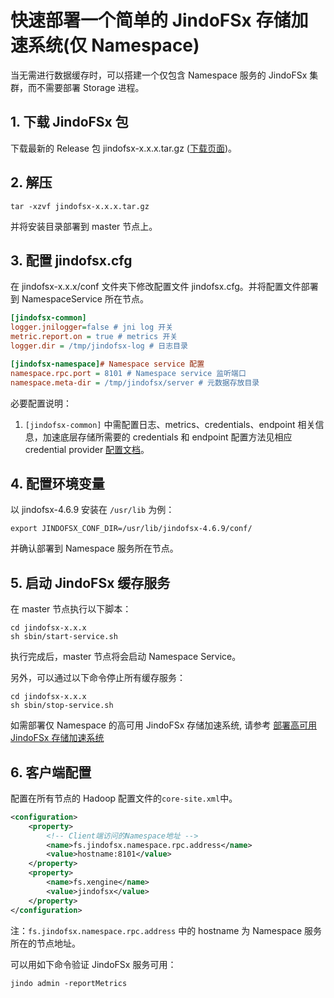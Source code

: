 # 快速部署一个简单的 JindoFSx 存储加速系统(仅 Namespace)

当无需进行数据缓存时，可以搭建一个仅包含 Namespace 服务的 JindoFSx 集群，而不需要部署 Storage 进程。

## 1. 下载 JindoFSx 包

下载最新的 Release 包 jindofsx-x.x.x.tar.gz ([下载页面](/docs/user/4.x/jindodata_download.md))。

## 2. 解压

```shell
tar -xzvf jindofsx-x.x.x.tar.gz
```

并将安装目录部署到 master 节点上。

## 3. 配置 jindofsx.cfg

在 jindofsx-x.x.x/conf 文件夹下修改配置文件 jindofsx.cfg。并将配置文件部署到 NamespaceService 所在节点。

```ini
[jindofsx-common]
logger.jnilogger=false # jni log 开关
metric.report.on = true # metrics 开关
logger.dir = /tmp/jindofsx-log # 日志目录

[jindofsx-namespace]# Namespace service 配置
namespace.rpc.port = 8101 # Namespace service 监听端口
namespace.meta-dir = /tmp/jindofsx/server # 元数据存放目录
```

必要配置说明：
1. `[jindofsx-common]` 中需配置日志、metrics、credentials、endpoint 相关信息，加速底层存储所需要的 credentials 和 endpoint 配置方法见相应 credential provider [配置文档](../security/jindofsx_credential_provider.md)。

## 4. 配置环境变量
以 jindofsx-4.6.9 安装在 `/usr/lib` 为例：

```shell
export JINDOFSX_CONF_DIR=/usr/lib/jindofsx-4.6.9/conf/
```

并确认部署到 Namespace 服务所在节点。

## 5. 启动 JindoFSx 缓存服务

在 master 节点执行以下脚本：

```shell
cd jindofsx-x.x.x
sh sbin/start-service.sh
```

执行完成后，master 节点将会启动 Namespace Service。

另外，可以通过以下命令停止所有缓存服务：

```shell
cd jindofsx-x.x.x
sh sbin/stop-service.sh
```

如需部署仅 Namespace 的高可用 JindoFSx 存储加速系统, 请参考 [部署高可用 JindoFSx 存储加速系统](../deploy/deploy_raft_ns.md)

## 6. 客户端配置

配置在所有节点的 Hadoop 配置文件的`core-site.xml`中。

```xml
<configuration>
    <property>
        <!-- Client端访问的Namespace地址 -->
        <name>fs.jindofsx.namespace.rpc.address</name>
        <value>hostname:8101</value>
    </property>
    <property>
        <name>fs.xengine</name>
        <value>jindofsx</value>
    </property>
</configuration>
```

注：`fs.jindofsx.namespace.rpc.address` 中的 hostname 为 Namespace 服务所在的节点地址。

可以用如下命令验证 JindoFSx 服务可用：

```shell
jindo admin -reportMetrics
```
